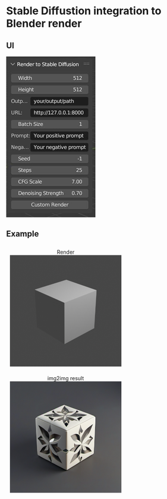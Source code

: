 # Stable Diffustion integration to Blender render

## UI
![Alt Text](ui.JPG)

## Example

<p align="center">
  <div style="display: inline-block; margin: 10px;">
    <div style="text-align: center;">Render</div>
    <img src="examples/Render.png" alt="Image 1" width="300px" />
  </div>
  <div style="display: inline-block; margin: 10px;">
    <div style="text-align: center;">img2img result</div>
    <img src="examples/sd_result.png" alt="Image 2" width="300px" />
  </div>
</p>
